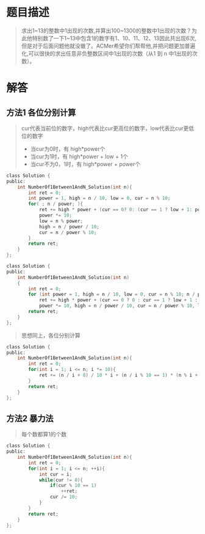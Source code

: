 # 题目描述    
> 求出1~13的整数中1出现的次数,并算出100~1300的整数中1出现的次数？为此他特别数了一下1~13中包含1的数字有1、10、11、12、13因此共出现6次,但是对于后面问题他就没辙了。ACMer希望你们帮帮他,并把问题更加普遍化,可以很快的求出任意非负整数区间中1出现的次数（从1 到 n 中1出现的次数）。

# 解答

## 方法1 各位分别计算
> cur代表当前位的数字，high代表比cur更高位的数字，low代表比cur更低位的数字   
> - 当cur为0时，有 high*power个   
> - 当cur为1时，有 high*power + low + 1个   
> - 当cur不为0，1时，有 high*power + power个

```c
class Solution {
public:
    int NumberOf1Between1AndN_Solution(int n){
        int ret = 0;
        int power = 1, high = n / 10, low = 0, cur = n % 10;
        for( ; n / power; ){
            ret += high * power + (cur == 0? 0: (cur == 1 ? low + 1: power));
            power *= 10;
            low = n % power;
            high = n / power / 10;
            cur = n / power % 10;
        }
        return ret;
    }
};

```

```c
class Solution {
public:
    int NumberOf1Between1AndN_Solution(int n)
    {
        int ret = 0;
        for (int power = 1, high = n / 10, low = 0, cur = n % 10; n / power;
            ret += high * power + (cur == 0 ? 0 : cur == 1 ? low + 1 : power),
            power *= 10, high = n / power / 10, cur = n / power % 10, low = n % power);
        return ret;
    }
};
```


> 思想同上，各位分别计算

```c
class Solution {
public:
    int NumberOf1Between1AndN_Solution(int n){
        int ret = 0;
        for(int i = 1; i <= n; i *= 10){
            ret += (n / i + 8) / 10 * i + (n / i % 10 == 1) * (n % i + 1);
        }
        return ret;
    }
};
```

## 方法2 暴力法
> 每个数都算1的个数

```c
class Solution {
public:
    int NumberOf1Between1AndN_Solution(int n){
        int ret = 0;
        for(int i = 1; i <= n; ++i){
            int cur = i;
            while(cur != 0){
                if(cur % 10 == 1)
                    ++ret;
                cur /= 10;
            }
        }
        return ret;
    }
};
```